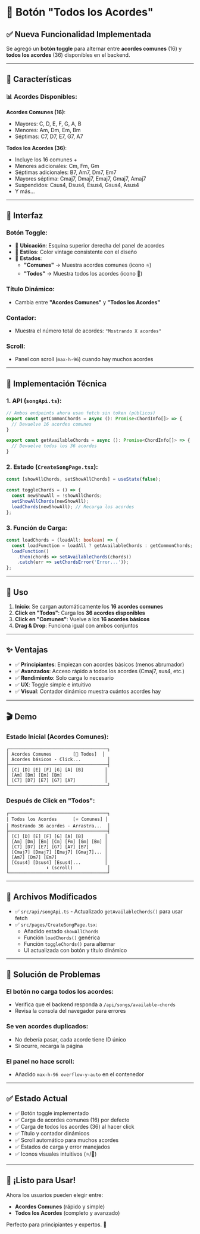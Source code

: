 # 🎸 Botón "Todos los Acordes"

## ✅ Nueva Funcionalidad Implementada

Se agregó un **botón toggle** para alternar entre **acordes comunes** (16) y **todos los acordes** (36) disponibles en el backend.

---

## 🎯 Características

### 📊 Acordes Disponibles:

**Acordes Comunes (16)**:
- Mayores: C, D, E, F, G, A, B
- Menores: Am, Dm, Em, Bm
- Séptimas: C7, D7, E7, G7, A7

**Todos los Acordes (36)**:
- Incluye los 16 comunes +
- Menores adicionales: Cm, Fm, Gm
- Séptimas adicionales: B7, Am7, Dm7, Em7
- Mayores séptima: Cmaj7, Dmaj7, Emaj7, Gmaj7, Amaj7
- Suspendidos: Csus4, Dsus4, Esus4, Gsus4, Asus4
- Y más...

---

## 🎨 Interfaz

### Botón Toggle:
- 📍 **Ubicación**: Esquina superior derecha del panel de acordes
- 🎨 **Estilos**: Color vintage consistente con el diseño
- 🔄 **Estados**:
  - **"Comunes"** → Muestra acordes comunes (icono ⭐)
  - **"Todos"** → Muestra todos los acordes (icono 🎵)

### Título Dinámico:
- Cambia entre **"Acordes Comunes"** y **"Todos los Acordes"**

### Contador:
- Muestra el número total de acordes: `"Mostrando X acordes"`

### Scroll:
- Panel con scroll (`max-h-96`) cuando hay muchos acordes

---

## 🔧 Implementación Técnica

### 1. **API (`songApi.ts`)**:
```typescript
// Ambos endpoints ahora usan fetch sin token (públicos)
export const getCommonChords = async (): Promise<ChordInfo[]> => {
  // Devuelve 16 acordes comunes
}

export const getAvailableChords = async (): Promise<ChordInfo[]> => {
  // Devuelve todos los 36 acordes
}
```

### 2. **Estado (`CreateSongPage.tsx`)**:
```typescript
const [showAllChords, setShowAllChords] = useState(false);

const toggleChords = () => {
  const newShowAll = !showAllChords;
  setShowAllChords(newShowAll);
  loadChords(newShowAll); // Recarga los acordes
};
```

### 3. **Función de Carga**:
```typescript
const loadChords = (loadAll: boolean) => {
  const loadFunction = loadAll ? getAvailableChords : getCommonChords;
  loadFunction()
    .then(chords => setAvailableChords(chords))
    .catch(err => setChordsError('Error...'));
};
```

---

## 🚀 Uso

1. **Inicio**: Se cargan automáticamente los **16 acordes comunes**
2. **Click en "Todos"**: Carga los **36 acordes disponibles**
3. **Click en "Comunes"**: Vuelve a los **16 acordes básicos**
4. **Drag & Drop**: Funciona igual con ambos conjuntos

---

## ✨ Ventajas

- ✅ **Principiantes**: Empiezan con acordes básicos (menos abrumador)
- ✅ **Avanzados**: Acceso rápido a todos los acordes (Cmaj7, sus4, etc.)
- ✅ **Rendimiento**: Solo carga lo necesario
- ✅ **UX**: Toggle simple e intuitivo
- ✅ **Visual**: Contador dinámico muestra cuántos acordes hay

---

## 🎬 Demo

### Estado Inicial (Acordes Comunes):
```
┌─────────────────────────────────────┐
│ Acordes Comunes        [🎵 Todos]  │
│ Acordes básicos - Click...          │
├─────────────────────────────────────┤
│ [C] [D] [E] [F] [G] [A] [B]        │
│ [Am] [Dm] [Em] [Bm]                │
│ [C7] [D7] [E7] [G7] [A7]           │
└─────────────────────────────────────┘
```

### Después de Click en "Todos":
```
┌─────────────────────────────────────┐
│ Todos los Acordes      [⭐ Comunes] │
│ Mostrando 36 acordes - Arrastra...  │
├─────────────────────────────────────┤
│ [C] [D] [E] [F] [G] [A] [B]        │
│ [Am] [Dm] [Em] [Cm] [Fm] [Gm] [Bm] │
│ [C7] [D7] [E7] [G7] [A7] [B7]      │
│ [Cmaj7] [Dmaj7] [Emaj7] [Gmaj7]... │
│ [Am7] [Dm7] [Em7]                  │
│ [Csus4] [Dsus4] [Esus4]...         │
│              ⬇️ (scroll)             │
└─────────────────────────────────────┘
```

---

## 📝 Archivos Modificados

- ✅ `src/api/songApi.ts` - Actualizado `getAvailableChords()` para usar fetch
- ✅ `src/pages/CreateSongPage.tsx`:
  - Añadido estado `showAllChords`
  - Función `loadChords()` genérica
  - Función `toggleChords()` para alternar
  - UI actualizada con botón y título dinámico

---

## 🐛 Solución de Problemas

### El botón no carga todos los acordes:
- Verifica que el backend responda a `/api/songs/available-chords`
- Revisa la consola del navegador para errores

### Se ven acordes duplicados:
- No debería pasar, cada acorde tiene ID único
- Si ocurre, recarga la página

### El panel no hace scroll:
- Añadido `max-h-96 overflow-y-auto` en el contenedor

---

## ✅ Estado Actual

- ✅ Botón toggle implementado
- ✅ Carga de acordes comunes (16) por defecto
- ✅ Carga de todos los acordes (36) al hacer click
- ✅ Título y contador dinámicos
- ✅ Scroll automático para muchos acordes
- ✅ Estados de carga y error manejados
- ✅ Iconos visuales intuitivos (⭐/🎵)

---

## 🎉 ¡Listo para Usar!

Ahora los usuarios pueden elegir entre:
- **Acordes Comunes** (rápido y simple)
- **Todos los Acordes** (completo y avanzado)

Perfecto para principiantes y expertos. 🎸

